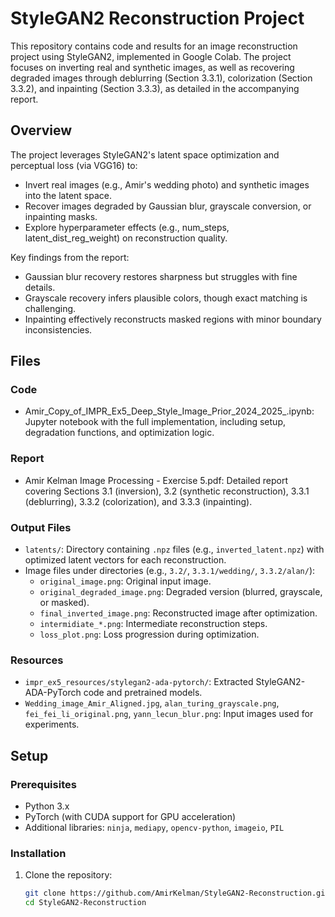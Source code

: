 ﻿# StyleGAN2 Reconstruction Project

This repository contains code and results for an image reconstruction project using StyleGAN2, implemented in Google Colab. The project focuses on inverting real and synthetic images, as well as recovering degraded images through deblurring (Section 3.3.1), colorization (Section 3.3.2), and inpainting (Section 3.3.3), as detailed in the accompanying report.

## Overview

The project leverages StyleGAN2's latent space optimization and perceptual loss (via VGG16) to:
- Invert real images (e.g., Amir's wedding photo) and synthetic images into the latent space.
- Recover images degraded by Gaussian blur, grayscale conversion, or inpainting masks.
- Explore hyperparameter effects (e.g., 
num_steps, latent_dist_reg_weight) on reconstruction quality.

Key findings from the report:
- Gaussian blur recovery restores sharpness but struggles with fine details.
- Grayscale recovery infers plausible colors, though exact matching is challenging.
- Inpainting effectively reconstructs masked regions with minor boundary inconsistencies.

## Files

### Code
- Amir_Copy_of_IMPR_Ex5_Deep_Style_Image_Prior_2024_2025_.ipynb: Jupyter notebook with the full implementation, including setup, degradation functions, and optimization logic.

### Report
- Amir Kelman Image Processing - Exercise 5.pdf: Detailed report covering Sections 3.1 (inversion), 3.2 (synthetic reconstruction), 3.3.1 (deblurring), 3.3.2 (colorization), and 3.3.3 (inpainting).

### Output Files
- `latents/`: Directory containing `.npz` files (e.g., `inverted_latent.npz`) with optimized latent vectors for each reconstruction.
- Image files under directories (e.g., `3.2/`, `3.3.1/wedding/`, `3.3.2/alan/`):
  - `original_image.png`: Original input image.
  - `original_degraded_image.png`: Degraded version (blurred, grayscale, or masked).
  - `final_inverted_image.png`: Reconstructed image after optimization.
  - `intermidiate_*.png`: Intermediate reconstruction steps.
  - `loss_plot.png`: Loss progression during optimization.

### Resources
- `impr_ex5_resources/stylegan2-ada-pytorch/`: Extracted StyleGAN2-ADA-PyTorch code and pretrained models.
- `Wedding_image_Amir_Aligned.jpg`, `alan_turing_grayscale.png`, `fei_fei_li_original.png`, `yann_lecun_blur.png`: Input images used for experiments.

## Setup

### Prerequisites
- Python 3.x
- PyTorch (with CUDA support for GPU acceleration)
- Additional libraries: `ninja`, `mediapy`, `opencv-python`, `imageio`, `PIL`

### Installation
1. Clone the repository:
   ```bash
   git clone https://github.com/AmirKelman/StyleGAN2-Reconstruction.git
   cd StyleGAN2-Reconstruction
